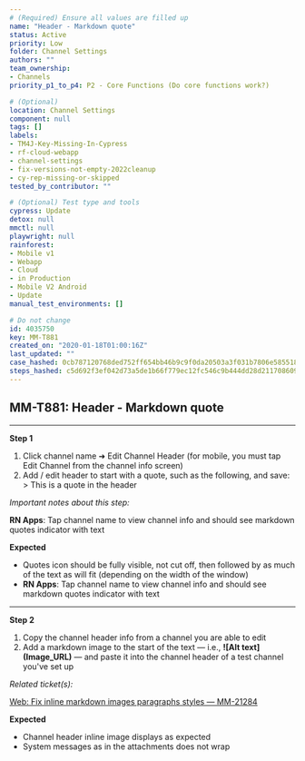 ```yaml
---
# (Required) Ensure all values are filled up
name: "Header - Markdown quote"
status: Active
priority: Low
folder: Channel Settings
authors: ""
team_ownership: 
- Channels
priority_p1_to_p4: P2 - Core Functions (Do core functions work?)

# (Optional)
location: Channel Settings
component: null
tags: []
labels: 
- TM4J-Key-Missing-In-Cypress
- rf-cloud-webapp
- channel-settings
- fix-versions-not-empty-2022cleanup
- cy-rep-missing-or-skipped
tested_by_contributor: ""

# (Optional) Test type and tools
cypress: Update
detox: null
mmctl: null
playwright: null
rainforest: 
- Mobile v1
- Webapp
- Cloud
- in Production
- Mobile V2 Android
- Update
manual_test_environments: []

# Do not change
id: 4035750
key: MM-T881
created_on: "2020-01-18T01:00:16Z"
last_updated: ""
case_hashed: 0cb787120768ded752ff654bb46b9c9f0da20503a3f031b7806e585518f7c70805f298cae93f62bfce7bc15f3b3516bb
steps_hashed: c5d692f3ef042d73a5de1b66f779ec12fc546c9b444dd28d2117086099aacd976e26dce4644ae5d8910057daff1840bb
---
```


<!-- (Auto-generated) Based on frontmatter's "key" and "name" -->

## MM-T881: Header - Markdown quote

---

**Step 1**

1. Click channel name ➜ Edit Channel Header (for mobile, you must tap Edit Channel from the channel info screen)
2. Add / edit header to start with a quote, such as the following, and save:
   \
   \> This is a quote in the header

_Important notes about this step:_

**RN Apps**: Tap channel name to view channel info and should see markdown quotes indicator with text

**Expected**

- Quotes icon should be fully visible, not cut off, then followed by as much of the text as will fit (depending on the width of the window)
- **RN Apps**: Tap channel name to view channel info and should see markdown quotes indicator with text

---

**Step 2**

1. Copy the channel header info from a channel you are able to edit
2. Add a markdown image to the start of the text — i.e., **!\[Alt text]\(Image\_URL)** — and paste it into the channel header of a test channel you've set up

_Related ticket(s):_

[Web: Fix inline markdown images paragraphs styles — MM-21284](https://mattermost.atlassian.net/browse/MM-21284)

**Expected**

- Channel header inline image displays as expected
- System messages as in the attachments does not wrap

